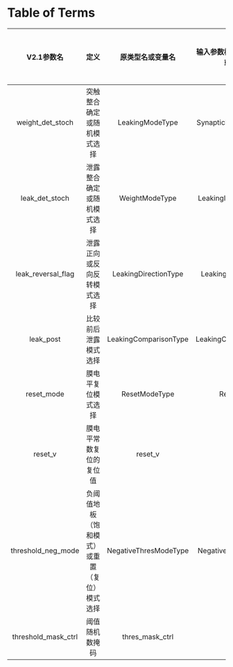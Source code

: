 # Table of Terms

|     V2.1参数名      |                     定义                     |   原类型名或变量名    | 输入参数模型的统一类型名或变量名 | 参数模型导出字典键 |
| :-----------------: | :------------------------------------------: | :-------------------: | :------------------------------: | :----------------: |
|  weight_det_stoch   |          突触整合确定或随机模式选择          |    LeakingModeType    |     SynapticIntegrationMode      |    Same as V2.1    |
|   leak_det_stoch    |          泄露整合确定或随机模式选择          |    WeightModeType     |      LeakingIntegrationMode      |    Same as V2.1    |
| leak_reversal_flag  |          泄露正向或反向反转模式选择          | LeakingDirectionType  |       LeakingDirectionMode       |    Same as V2.1    |
|      leak_post      |             比较前后泄露模式选择             | LeakingComparisonType |      LeakingComparisonMode       |    Same as V2.1    |
|     reset_mode      |              膜电平复位模式选择              |     ResetModeType     |            ResetMode             |    Same as V2.1    |
|       reset_v       |            膜电平常数复位的复位值            |        reset_v        |             reset_v              |    Same as V2.1    |
| threshold_neg_mode  | 负阈值地板（饱和模式）或重置（复位）模式选择 | NegativeThresModeType |      NegativeThresholdMode       |    Same as V2.1    |
| threshold_mask_ctrl |                阈值随机数掩码                |    thres_mask_ctrl    |                                  |    Same as V2.1    |

